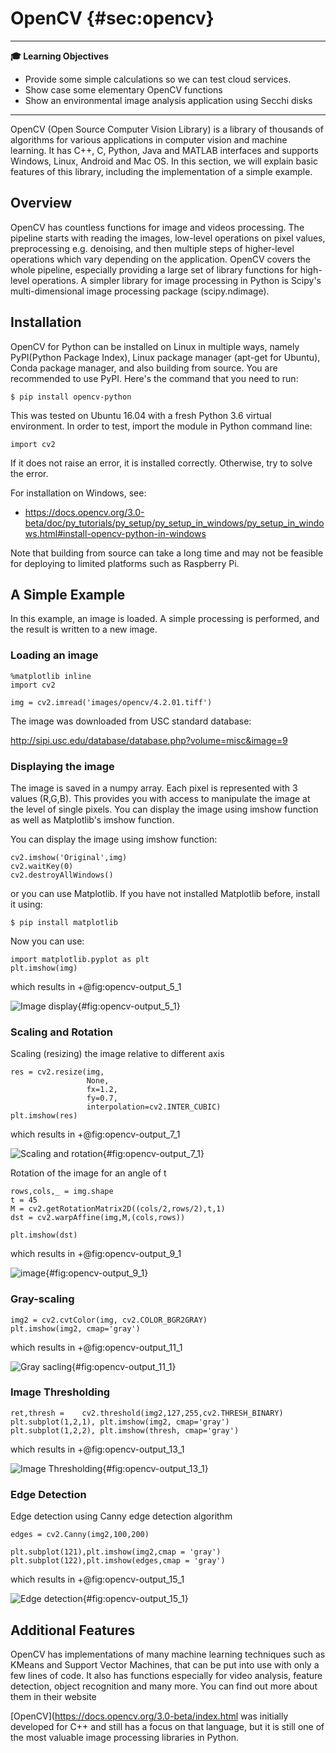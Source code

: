 # OpenCV {#sec:opencv}

---

**:mortar_board: Learning Objectives**

* Provide some simple calculations so we can test cloud services.
* Show case some elementary OpenCV functions
* Show an environmental image analysis application using Secchi disks

---

OpenCV (Open Source Computer Vision Library) is a library of thousands
of algorithms for various applications in computer vision and machine
learning. It has C++, C, Python, Java and MATLAB interfaces and supports
Windows, Linux, Android and Mac OS. In this section, we will explain
basic features of this library, including the implementation of a simple
example.

Overview
--------

OpenCV has countless functions for image and videos processing. The
pipeline starts with reading the images, low-level operations on pixel
values, preprocessing e.g. denoising, and then multiple steps of
higher-level operations which vary depending on the application. OpenCV
covers the whole pipeline, especially providing a large set of library
functions for high-level operations. A simpler library for image
processing in Python is Scipy's multi-dimensional image processing
package (scipy.ndimage).

Installation
------------

OpenCV for Python can be installed on Linux in multiple ways, namely
PyPI(Python Package Index), Linux package manager (apt-get for Ubuntu),
Conda package manager, and also building from source. You are
recommended to use PyPI. Here's the command that you need to run:

    $ pip install opencv-python

This was tested on Ubuntu 16.04 with a fresh Python 3.6 virtual
environment. In order to test, import the module in Python command line:

    import cv2

If it does not raise an error, it is installed correctly. Otherwise, try
to solve the error.

For installation on Windows, see:

* <https://docs.opencv.org/3.0-beta/doc/py_tutorials/py_setup/py_setup_in_windows/py_setup_in_windows.html#install-opencv-python-in-windows>

Note that building from source can take a long time and may not be
feasible for deploying to limited platforms such as Raspberry Pi.

A Simple Example
----------------

In this example, an image is loaded. A simple processing is performed,
and the result is written to a new image.

### Loading an image

    %matplotlib inline
    import cv2

    img = cv2.imread('images/opencv/4.2.01.tiff')

The image was downloaded from USC standard database:

<http://sipi.usc.edu/database/database.php?volume=misc&image=9>

### Displaying the image

The image is saved in a numpy array. Each pixel is represented with 3
values (R,G,B). This provides you with access to manipulate the image at
the level of single pixels. You can display the image using imshow
function as well as Matplotlib's imshow function.

You can display the image using imshow function:

    cv2.imshow('Original',img)
    cv2.waitKey(0)
    cv2.destroyAllWindows()

or you can use Matplotlib. If you have not installed Matplotlib before,
install it using:

    $ pip install matplotlib

Now you can use:

    import matplotlib.pyplot as plt
    plt.imshow(img)

which results in +@fig:opencv-output_5_1

![Image display](images/opencv/output_5_1.png){#fig:opencv-output_5_1}

### Scaling and Rotation

Scaling (resizing) the image relative to different axis

    res = cv2.resize(img,
                     None,
                     fx=1.2,
                     fy=0.7,
                     interpolation=cv2.INTER_CUBIC)
    plt.imshow(res)

which results in +@fig:opencv-output_7_1

![Scaling and rotation](images/opencv/output_7_1.png){#fig:opencv-output_7_1}

Rotation of the image for an angle of t

    rows,cols,_ = img.shape
    t = 45
    M = cv2.getRotationMatrix2D((cols/2,rows/2),t,1)
    dst = cv2.warpAffine(img,M,(cols,rows))

    plt.imshow(dst)

which results in +@fig:opencv-output_9_1

![image](images/opencv/output_9_1.png){#fig:opencv-output_9_1}

### Gray-scaling

    img2 = cv2.cvtColor(img, cv2.COLOR_BGR2GRAY)
    plt.imshow(img2, cmap='gray')

which results in +@fig:opencv-output_11_1

![Gray sacling](images/opencv/output_11_1.png){#fig:opencv-output_11_1}

### Image Thresholding

    ret,thresh =    cv2.threshold(img2,127,255,cv2.THRESH_BINARY)
    plt.subplot(1,2,1), plt.imshow(img2, cmap='gray')
    plt.subplot(1,2,2), plt.imshow(thresh, cmap='gray')

which results in +@fig:opencv-output_13_1

![Image Thresholding](images/opencv/output_13_1.png){#fig:opencv-output_13_1}

### Edge Detection

Edge detection using Canny edge detection algorithm

    edges = cv2.Canny(img2,100,200)

    plt.subplot(121),plt.imshow(img2,cmap = 'gray')
    plt.subplot(122),plt.imshow(edges,cmap = 'gray')

which results in +@fig:opencv-output_15_1

![Edge detection](images/opencv/output_15_1.png){#fig:opencv-output_15_1}

Additional Features
-------------------

OpenCV has implementations of many machine learning techniques such as
KMeans and Support Vector Machines, that can be put into use with only a
few lines of code. It also has functions especially for video analysis,
feature detection, object recognition and many more. You can find out
more about them in their website

[OpenCV](<https://docs.opencv.org/3.0-beta/index.html>
was initially developed for C++ and still has a focus on that
language, but it is still one of the most valuable image processing
libraries in Python.
